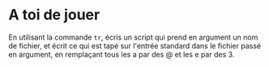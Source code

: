# A toi de jouer

En utilisant la commande `tr`, écris un script qui prend en argument un nom de fichier, et écrit ce qui est tapé sur l'entrée standard dans le fichier passé en argument, en remplaçant tous les a par des @ et les e par des 3.


